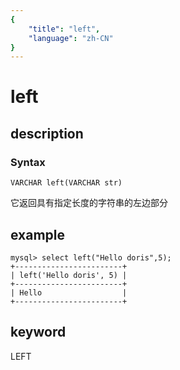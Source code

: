 ```yaml
---
{
    "title": "left",
    "language": "zh-CN"
}
---
```


<!-- 
Licensed to the Apache Software Foundation (ASF) under one
or more contributor license agreements.  See the NOTICE file
distributed with this work for additional information
regarding copyright ownership.  The ASF licenses this file
to you under the Apache License, Version 2.0 (the
"License"); you may not use this file except in compliance
with the License.  You may obtain a copy of the License at

  http://www.apache.org/licenses/LICENSE-2.0

Unless required by applicable law or agreed to in writing,
software distributed under the License is distributed on an
"AS IS" BASIS, WITHOUT WARRANTIES OR CONDITIONS OF ANY
KIND, either express or implied.  See the License for the
specific language governing permissions and limitations
under the License.
-->

# left

## description

### Syntax

`VARCHAR left(VARCHAR str)`

它返回具有指定长度的字符串的左边部分

## example

```
mysql> select left("Hello doris",5);
+------------------------+
| left('Hello doris', 5) |
+------------------------+
| Hello                  |
+------------------------+
```

## keyword

LEFT
